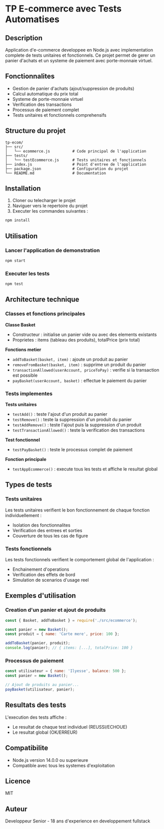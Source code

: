 # TP E-commerce avec Tests Automatises

## Description

Application d'e-commerce developpee en Node.js avec implementation complete de tests unitaires et fonctionnels. Ce projet permet de gerer un panier d'achats et un systeme de paiement avec porte-monnaie virtuel.

## Fonctionnalites

- Gestion de panier d'achats (ajout/suppression de produits)
- Calcul automatique du prix total
- Systeme de porte-monnaie virtuel
- Verification des transactions
- Processus de paiement complet
- Tests unitaires et fonctionnels comprehensifs

## Structure du projet

```
tp-ecom/
├── src/
│   └── ecommerce.js          # Code principal de l'application
├── tests/
│   └── testEcommerce.js      # Tests unitaires et fonctionnels
├── index.js                  # Point d'entree de l'application
├── package.json              # Configuration du projet
└── README.md                 # Documentation
```

## Installation

1. Cloner ou telecharger le projet
2. Naviguer vers le repertoire du projet
3. Executer les commandes suivantes :

```bash
npm install
```

## Utilisation

### Lancer l'application de demonstration

```bash
npm start
```

### Executer les tests

```bash
npm test
```

## Architecture technique

### Classes et fonctions principales

**Classe Basket**
- Constructeur : initialise un panier vide ou avec des elements existants
- Proprietes : items (tableau des produits), totalPrice (prix total)

**Fonctions metier**
- `addToBasket(basket, item)` : ajoute un produit au panier
- `removeFromBasket(basket, item)` : supprime un produit du panier
- `transactionAllowed(userAccount, priceToPay)` : verifie si la transaction est possible
- `payBasket(userAccount, basket)` : effectue le paiement du panier

### Tests implementes

**Tests unitaires**
- `testAdd()` : teste l'ajout d'un produit au panier
- `testRemove()` : teste la suppression d'un produit du panier
- `testAddRemove()` : teste l'ajout puis la suppression d'un produit
- `testTransactionAllowed()` : teste la verification des transactions

**Test fonctionnel**
- `testPayBasket()` : teste le processus complet de paiement

**Fonction principale**
- `testAppEcommerce()` : execute tous les tests et affiche le resultat global

## Types de tests

### Tests unitaires
Les tests unitaires verifient le bon fonctionnement de chaque fonction individuellement :
- Isolation des fonctionnalites
- Verification des entrees et sorties
- Couverture de tous les cas de figure

### Tests fonctionnels
Les tests fonctionnels verifient le comportement global de l'application :
- Enchainement d'operations
- Verification des effets de bord
- Simulation de scenarios d'usage reel

## Exemples d'utilisation

### Creation d'un panier et ajout de produits

```javascript
const { Basket, addToBasket } = require('./src/ecommerce');

const panier = new Basket();
const produit = { name: 'Carte mere', price: 100 };

addToBasket(panier, produit);
console.log(panier); // { items: [...], totalPrice: 100 }
```

### Processus de paiement

```javascript
const utilisateur = { name: 'Ilyesse', balance: 500 };
const panier = new Basket();

// Ajout de produits au panier...
payBasket(utilisateur, panier);
```

## Resultats des tests

L'execution des tests affiche :
- Le resultat de chaque test individuel (REUSSI/ECHOUE)
- Le resultat global (OK/ERREUR)

## Compatibilite

- Node.js version 14.0.0 ou superieure
- Compatible avec tous les systemes d'exploitation

## Licence

MIT

## Auteur

Developpeur Senior - 18 ans d'experience en developpement fullstack